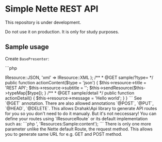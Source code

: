 Simple Nette REST API
=====================
This repository is under development.

Do not use it on production. It is only for study purposes.

Sample usage
------------

Create `BasePresenter`:

´´´php
<?php
namespace ResourcesModule;

use Drahak\Api\Application\ResourcePresenter;
use Drahak\Api\IResource;

/**
 * BasePresenter
 * @package ResourcesModule
 * @author Drahomír Hanák
 */
abstract class BasePresenter extends ResourcePresenter
{

    /** @var string */
    protected $defaultMimeType = IResource::JSON;

}
´´´

Then create your API resource presenter:

´´´php
<?php
namespace ResourcesModule;

use Drahak\Api\IResource;

/**
 * SamplePresenter resource
 * @package ResourcesModule
 * @author Drahomír Hanák
 */
class SamplePresenter extends BasePresenter
{

   protected $typeMap = array(
       'json' => IResource::JSON,
       'xml' => IResource::XML
   );

   /**
    * @GET sample/?type=<type>
    */
   public function actionContent($type = 'json')
   {
       $this->resource->title = 'REST API';
       $this->resource->subtitle = '';
       $this->sendResource($this->typeMap[$type]);
   }

   /**
    * @GET sample/detail
    */
   public function actionDetail()
   {
       $this->resource->message = 'Hello world';
   }

}
´´´

See `@GET` annotation. There are also allowed annotations `@POST`, `@PUT`, `@HEAD`, `@DELETE`. This allows Drahak\Api library to generate API routes for you so you don't need to do it manualy. But it's not neccessary! You can define your routes using `IResourceRoute` or its default implementation such as:

´´´php
<?php
use Drahak\Api\Application\Routes\ResourceRoute;

$anyRouteList[] = new ResourceRoute(ResourceRoute::GET, 'article/?type=<type>', 'Resources:Sample:content');
´´´

There is only one more parameter unlike the Nette default Route, the request method. This allows you to generate same URL for e.g. GET and POST method.